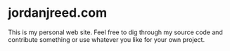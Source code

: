 # jordanjreed.com
This is my personal web site. Feel free to dig through my source code and contribute something or use whatever you like for your own project. 


